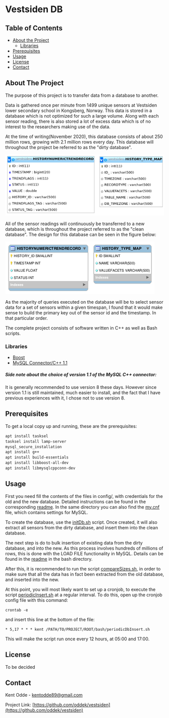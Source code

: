 


# Vestsiden DB


<!-- TABLE OF CONTENTS -->
## Table of Contents

* [About the Project](#about-the-project)
  * [Libraries](#libraries)
* [Prerequisites](#prerequisites)
* [Usage](#usage)
* [License](#license)
* [Contact](#contact)



<!-- ABOUT THE PROJECT -->
## About The Project

The purpose of this project is to transfer data from a database to another. 

Data is gathered once per minute from 1499 unique sensors at Vestsiden lower secondary school in Kongsberg, Norway. This data is stored in a database which is not optimized for such a large volume. Along with each sensor reading, there is also stored a lot of excess data which is of no interest to the researchers making use of the data. 

At the time of writing(November 2020), this database consists of about 250 million rows, growing with 2.1 million rows every day. This database will throughout the project be referred to as the "dirty database".

![Structure of dirty database](sql/img/dirtyDb.png?raw=true "Title")


All of the sensor readings will continuously be transferred to a new database, which is throughout the project referred to as the "clean database". The design for this database can be seen in the figure below:


![Structure of clean database](sql/img/cleanDb.png?raw=true "Title")

As the majority of queries executed on the database will be to select sensor data for a set of sensors within a given timespan, I found that it would make sense to build the primary key out of the sensor id and the timestamp. In that particular order. 

The complete project consists of software written in C++ as well as Bash scripts. 


### Libraries
* [Boost](https://www.boost.org)
* [MySQL Connector/C++ 1.1](https://dev.mysql.com/doc/connector-cpp/1.1/en/)

##### Side note about the choice of version 1.1 of the MySQL C++ connector:
It is generally recommended to use version 8 these days. However since version 1.1 is still maintained, much easier to install, and the fact that I have previous experiences with it, I chose not to use version 8.


## Prerequisites

To get a local copy up and running, these are the prerequisites:

```sh
apt install tasksel  
tasksel install lamp-server 
mysql_secure_installation
apt install g++
apt install build-essentials
apt install libboost-all-dev
apt install libmysqlcppconn-dev
```


<!-- USAGE -->
## Usage

First you need fill the contents of the files in config/, with credentials for the old and the new database. Detailed instructions can be found in the corresponding [readme](config/README.md). In the same directory you can also find the [my.cnf](config/my.cnf) file, which contains settings for MySQL.

To create the database, use the [initDb.sh](bash/initDb.sh) script. Once created, it will also extract all sensors from the dirty database, and insert them into the clean database.

The next step is do to bulk insertion of existing data from the dirty database, and into the new. As this process involves hundreds of millions of rows, this is done with the LOAD FILE functionality in MySQL. Details can be found in the [readme](bash/README.md) in the bash directory. 

After this, it is recommended to run the script [compareSizes.sh](bash/compareSizes.sh), in order to make sure that all the data has in fact been extracted from the old database, and inserted into the new. 

At this point, you will most likely want to set up a cronjob, to execute the script [periodicInsert.sh](bash/periodicInsert.sh) at a regular interval. To do this, open up the cronjob config file with this command:

```
crontab -e
```

and insert this line at the bottom of the file:
```
* 5,17 * * * kent /PATH/TO/PROJECT/ROOT/bash/periodicDbInsert.sh
```
This will make the script run once every 12 hours, at 05:00 and 17:00.

<!-- LICENSE -->
## License

To be decided
<!-- Distributed under the MIT License. See `LICENSE` for more information. -->



<!-- CONTACT -->
## Contact

Kent Odde - kentodde89@gmail.com

Project Link: [https://github.com/oddek/vestsiden](https://github.com/oddek/vestsiden)



